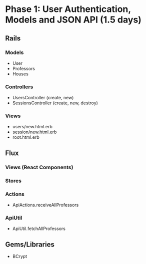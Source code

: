 # Phase 1: User Authentication, Models and JSON API (1.5 days)

## Rails

### Models
* User
* Professors
* Houses

### Controllers
* UsersController (create, new)
* SessionsController (create, new, destroy)

### Views
* users/new.html.erb
* session/new.html.erb
* root.html.erb

## Flux

### Views (React Components)
### Stores
### Actions
* ApiActions.receiveAllProfessors

### ApiUtil
* ApiUtil.fetchAllProfessors

## Gems/Libraries
* BCrypt
